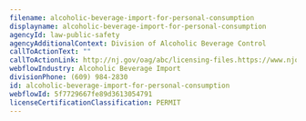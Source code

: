 ```yaml
---
filename: alcoholic-beverage-import-for-personal-consumption
displayname: alcoholic-beverage-import-for-personal-consumption
agencyId: law-public-safety
agencyAdditionalContext: Division of Alcoholic Beverage Control
callToActionText: ""
callToActionLink: http://nj.gov/oag/abc/licensing-files.https://www.njoag.gov/about/divisions-and-offices/division-of-alcoholic-beverage-control-home/posse-online-licensing-system/
webflowIndustry: Alcoholic Beverage Import
divisionPhone: (609) 984-2830
id: alcoholic-beverage-import-for-personal-consumption
webflowId: 5f7729667fe89d3613054791
licenseCertificationClassification: PERMIT
---
```


